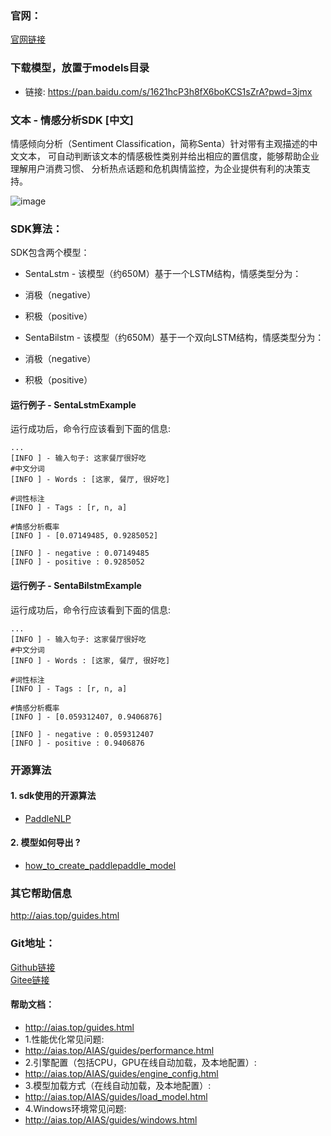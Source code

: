 ### 官网：
[官网链接](http://www.aias.top/)

### 下载模型，放置于models目录
- 链接: https://pan.baidu.com/s/1621hcP3h8fX6boKCS1sZrA?pwd=3jmx

### 文本 - 情感分析SDK [中文]
情感倾向分析（Sentiment Classification，简称Senta）针对带有主观描述的中文文本，
可自动判断该文本的情感极性类别并给出相应的置信度，能够帮助企业理解用户消费习惯、
分析热点话题和危机舆情监控，为企业提供有利的决策支持。

![image](https://aias-home.oss-cn-beijing.aliyuncs.com/AIAS/nlp_sdks/sentiment_analysis.jpeg)

### SDK算法：
SDK包含两个模型：
- SentaLstm - 该模型（约650M）基于一个LSTM结构，情感类型分为：
- 消极（negative）
- 积极（positive）

- SentaBilstm - 该模型（约650M）基于一个双向LSTM结构，情感类型分为：
- 消极（negative）
- 积极（positive）

#### 运行例子 - SentaLstmExample
运行成功后，命令行应该看到下面的信息:
```text
...
[INFO ] - 输入句子: 这家餐厅很好吃
#中文分词
[INFO ] - Words : [这家, 餐厅, 很好吃]

#词性标注
[INFO ] - Tags : [r, n, a]

#情感分析概率
[INFO ] - [0.07149485, 0.9285052]

[INFO ] - negative : 0.07149485
[INFO ] - positive : 0.9285052

```

#### 运行例子 - SentaBilstmExample
运行成功后，命令行应该看到下面的信息:
```text
...
[INFO ] - 输入句子: 这家餐厅很好吃
#中文分词
[INFO ] - Words : [这家, 餐厅, 很好吃]

#词性标注
[INFO ] - Tags : [r, n, a]

#情感分析概率
[INFO ] - [0.059312407, 0.9406876]

[INFO ] - negative : 0.059312407
[INFO ] - positive : 0.9406876

```

### 开源算法
#### 1. sdk使用的开源算法
- [PaddleNLP](https://github.com/PaddlePaddle/PaddleNLP)
#### 2. 模型如何导出 ?
- [how_to_create_paddlepaddle_model](http://docs.djl.ai/docs/paddlepaddle/how_to_create_paddlepaddle_model_zh.html)


### 其它帮助信息
http://aias.top/guides.html


### Git地址：   
[Github链接](https://github.com/mymagicpower/AIAS)    
[Gitee链接](https://gitee.com/mymagicpower/AIAS)   


#### 帮助文档：
- http://aias.top/guides.html
- 1.性能优化常见问题:
- http://aias.top/AIAS/guides/performance.html
- 2.引擎配置（包括CPU，GPU在线自动加载，及本地配置）:
- http://aias.top/AIAS/guides/engine_config.html
- 3.模型加载方式（在线自动加载，及本地配置）:
- http://aias.top/AIAS/guides/load_model.html
- 4.Windows环境常见问题:
- http://aias.top/AIAS/guides/windows.html